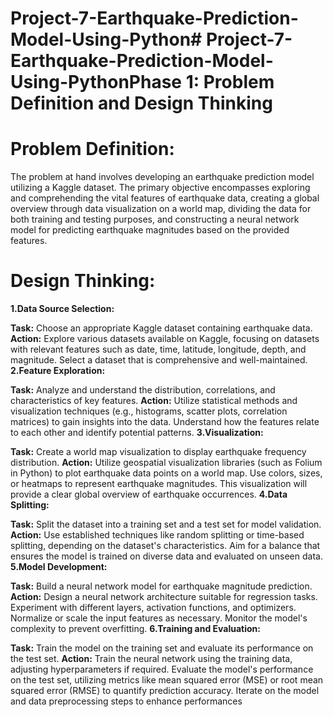 # Project-7-Earthquake-Prediction-Model-Using-Python# Project-7-Earthquake-Prediction-Model-Using-PythonPhase 1: Problem Definition and Design Thinking
# Problem Definition:
The problem at hand involves developing an earthquake prediction model utilizing a Kaggle dataset. The primary objective encompasses exploring and comprehending the vital features of earthquake data, creating a global overview through data visualization on a world map, dividing the data for both training and testing purposes, and constructing a neural network model for predicting earthquake magnitudes based on the provided features.

# Design Thinking:
**1.Data Source Selection:**

**Task:** Choose an appropriate Kaggle dataset containing earthquake data.
**Action:** Explore various datasets available on Kaggle, focusing on datasets with relevant features such as date, time, latitude, longitude, depth, and magnitude. Select a dataset that is comprehensive and well-maintained.
**2.Feature Exploration:**

**Task:** Analyze and understand the distribution, correlations, and characteristics of key features.
**Action:** Utilize statistical methods and visualization techniques (e.g., histograms, scatter plots, correlation matrices) to gain insights into the data. Understand how the features relate to each other and identify potential patterns.
**3.Visualization:**

**Task:** Create a world map visualization to display earthquake frequency distribution.
**Action:** Utilize geospatial visualization libraries (such as Folium in Python) to plot earthquake data points on a world map. Use colors, sizes, or heatmaps to represent earthquake magnitudes. This visualization will provide a clear global overview of earthquake occurrences.
**4.Data Splitting:**

**Task:** Split the dataset into a training set and a test set for model validation.
**Action:** Use established techniques like random splitting or time-based splitting, depending on the dataset's characteristics. Aim for a balance that ensures the model is trained on diverse data and evaluated on unseen data.
**5.Model Development:**

**Task:** Build a neural network model for earthquake magnitude prediction.
**Action:** Design a neural network architecture suitable for regression tasks. Experiment with different layers, activation functions, and optimizers. Normalize or scale the input features as necessary. Monitor the model's complexity to prevent overfitting.
**6.Training and Evaluation:**

**Task:** Train the model on the training set and evaluate its performance on the test set.
**Action:** Train the neural network using the training data, adjusting hyperparameters if required. Evaluate the model's performance on the test set, utilizing metrics like mean squared error (MSE) or root mean squared error (RMSE) to quantify prediction accuracy. Iterate on the model and data preprocessing steps to enhance performances
